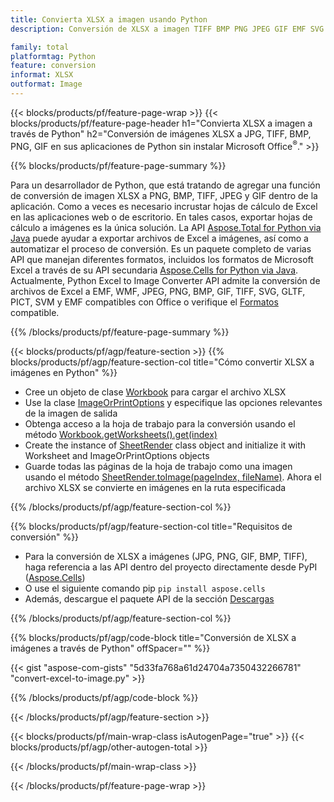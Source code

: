 ```yaml
---
title: Convierta XLSX a imagen usando Python
description: Conversión de XLSX a imagen TIFF BMP PNG JPEG GIF EMF SVG en sus aplicaciones de Python sin usar Microsoft Excel 

family: total
platformtag: Python
feature: conversion
informat: XLSX
outformat: Image
---
```

{{< blocks/products/pf/feature-page-wrap >}}
{{< blocks/products/pf/feature-page-header h1="Convierta XLSX a imagen a través de Python" h2="Conversión de imágenes XLSX a JPG, TIFF, BMP, PNG, GIF en sus aplicaciones de Python sin instalar Microsoft Office<sup>&reg;</sup>." >}}

{{% blocks/products/pf/feature-page-summary %}}

Para un desarrollador de Python, que está tratando de agregar una función de conversión de imagen XLSX a PNG, BMP, TIFF, JPEG y GIF dentro de la aplicación. Como a veces es necesario incrustar hojas de cálculo de Excel en las aplicaciones web o de escritorio. En tales casos, exportar hojas de cálculo a imágenes es la única solución. La API [Aspose.Total for Python via Java](https://products.aspose.com/total/python-java/) puede ayudar a exportar archivos de Excel a imágenes, así como a automatizar el proceso de conversión. Es un paquete completo de varias API que manejan diferentes formatos, incluidos los formatos de Microsoft Excel a través de su API secundaria [Aspose.Cells for Python via Java](https://products.aspose.com/cells/python-java/). Actualmente, Python Excel to Image Converter API admite la conversión de archivos de Excel a EMF, WMF, JPEG, PNG, BMP, GIF, TIFF, SVG, GLTF, PICT, SVM y EMF compatibles con Office o verifique el [Formatos](https://docs.aspose.com/cells/python-java/supported-file-formats/) compatible. 

{{% /blocks/products/pf/feature-page-summary %}}

{{< blocks/products/pf/agp/feature-section >}}
{{% blocks/products/pf/agp/feature-section-col title="Cómo convertir XLSX a imágenes en Python" %}}

- Cree un objeto de clase [Workbook](https://reference.aspose.com/cells/python-java/asposecells.api/Workbook) para cargar el archivo XLSX
- Use la clase [ImageOrPrintOptions](https://reference.aspose.com/cells/python-java/asposecells.api/ImageOrPrintOptions) y especifique las opciones relevantes de la imagen de salida
- Obtenga acceso a la hoja de trabajo para la conversión usando el método [Workbook.getWorksheets().get(index)](https://reference.aspose.com//cells/python-java/asposecells.api/worksheetcollection#Item%20(int))
- Create the instance of [SheetRender](https://reference.aspose.com/cells/python/asposecells.api/SheetRender) class object and initialize it with Worksheet and ImageOrPrintOptions objects
- Guarde todas las páginas de la hoja de trabajo como una imagen usando el método [SheetRender.toImage(pageIndex, fileName)](https://reference.aspose.com//cells/python-java/asposecells.api/sheetrender#toImage(int,%20java.lang.String)). Ahora el archivo XLSX se convierte en imágenes en la ruta especificada

{{% /blocks/products/pf/agp/feature-section-col %}}

{{% blocks/products/pf/agp/feature-section-col title="Requisitos de conversión" %}}

- Para la conversión de XLSX a imágenes (JPG, PNG, GIF, BMP, TIFF), haga referencia a las API dentro del proyecto directamente desde PyPI ([Aspose.Cells](https://pypi.org/project/aspose-cells/))
- O use el siguiente comando pip ```pip install aspose.cells``` 
- Además, descargue el paquete API de la sección [Descargas](https://releases.aspose.com/cells/python-java) 
 

{{% /blocks/products/pf/agp/feature-section-col %}}

{{% blocks/products/pf/agp/code-block title="Conversión de XLSX a imágenes a través de Python" offSpacer="" %}}

{{< gist "aspose-com-gists" "5d33fa768a61d24704a7350432266781" "convert-excel-to-image.py" >}}

{{% /blocks/products/pf/agp/code-block %}}

{{< /blocks/products/pf/agp/feature-section >}}

{{< blocks/products/pf/main-wrap-class isAutogenPage="true" >}}
{{< blocks/products/pf/agp/other-autogen-total >}}

{{< /blocks/products/pf/main-wrap-class >}}

{{< /blocks/products/pf/feature-page-wrap >}}
